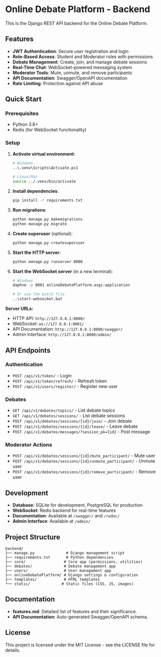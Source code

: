# Online Debate Platform - Backend

This is the Django REST API backend for the Online Debate Platform.

## Features

- **JWT Authentication**: Secure user registration and login
- **Role-Based Access**: Student and Moderator roles with permissions
- **Debate Management**: Create, join, and manage debate sessions
- **Real-Time Chat**: WebSocket-powered messaging system
- **Moderator Tools**: Mute, unmute, and remove participants
- **API Documentation**: Swagger/OpenAPI documentation
- **Rate Limiting**: Protection against API abuse

## Quick Start

### Prerequisites
- Python 3.8+
- Redis (for WebSocket functionality)

### Setup

1. **Activate virtual environment**:
   ```bash
   # Windows
   ..\.venv\Scripts\Activate.ps1
   
   # Linux/Mac
   source ../.venv/bin/activate
   ```

2. **Install dependencies**:
   ```bash
   pip install -r requirements.txt
   ```

3. **Run migrations**:
   ```bash
   python manage.py makemigrations
   python manage.py migrate
   ```

4. **Create superuser** (optional):
   ```bash
   python manage.py createsuperuser
   ```

5. **Start the HTTP server**:
   ```bash
   python manage.py runserver 8000
   ```

6. **Start the WebSocket server** (in a new terminal):
   ```bash
   # Windows
   daphne -p 8001 onlineDebatePlatform.asgi:application
   
   # Or use the batch file
   ..\start-websocket.bat
   ```

**Server URLs:**
- HTTP API: `http://127.0.0.1:8000/`
- WebSocket: `ws://127.0.0.1:8001/`
- API Documentation: `http://127.0.0.1:8000/swagger/`
- Admin Interface: `http://127.0.0.1:8000/admin/`

## API Endpoints

### Authentication
- `POST /api/v1/token/` - Login
- `POST /api/v1/token/refresh/` - Refresh token
- `POST /api/v1/users/register/` - Register new user

### Debates
- `GET /api/v1/debates/topics/` - List debate topics
- `GET /api/v1/debates/sessions/` - List debate sessions
- `POST /api/v1/debates/sessions/{id}/join/` - Join debate
- `POST /api/v1/debates/sessions/{id}/leave/` - Leave debate
- `POST /api/v1/debates/messages/?session_pk={id}` - Post message

### Moderator Actions
- `POST /api/v1/debates/sessions/{id}/mute_participant/` - Mute user
- `POST /api/v1/debates/sessions/{id}/unmute_participant/` - Unmute user
- `POST /api/v1/debates/sessions/{id}/remove_participant/` - Remove user

## Development

- **Database**: SQLite for development, PostgreSQL for production
- **WebSocket**: Redis backend for real-time features
- **Documentation**: Available at `/swagger/` and `/redoc/`
- **Admin Interface**: Available at `/admin/`

## Project Structure

```
backend/
├── manage.py              # Django management script
├── requirements.txt       # Python dependencies
├── core/                 # Core app (permissions, utilities)
├── debates/              # Debate management app
├── users/                # User management app
├── onlineDebatePlatform/ # Django settings & configuration
├── templates/            # HTML templates
└── static/              # Static files (CSS, JS, images)
```

## Documentation
- **features.md**: Detailed list of features and their significance.
- **API Documentation**: Auto-generated Swagger/OpenAPI schema.

## License
This project is licensed under the MIT License - see the LICENSE file for details.